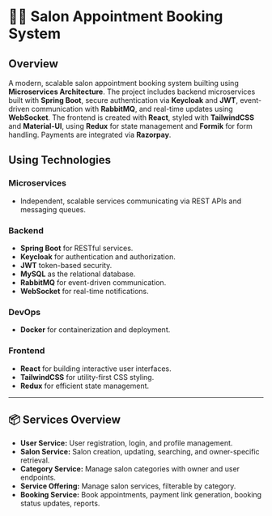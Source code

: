# 💇‍♀️ Salon Appointment Booking System 

## Overview  
A modern, scalable salon appointment booking system builting using **Microservices Architecture**. The project includes backend microservices built with **Spring Boot**, secure authentication via **Keycloak** and **JWT**, event-driven communication with **RabbitMQ**, and real-time updates using **WebSocket**. The frontend is created with **React**, styled with **TailwindCSS** and **Material-UI**, using **Redux** for state management and **Formik** for form handling. Payments are integrated via **Razorpay**.

## Using Technologies  

### Microservices  
- Independent, scalable services communicating via REST APIs and messaging queues.

### Backend  
- **Spring Boot** for RESTful services.  
- **Keycloak** for authentication and authorization.  
- **JWT** token-based security.  
- **MySQL** as the relational database.  
- **RabbitMQ** for event-driven communication.  
- **WebSocket** for real-time notifications.

### DevOps  
- **Docker** for containerization and deployment.

### Frontend  
- **React** for building interactive user interfaces.  
- **TailwindCSS** for utility-first CSS styling.  
- **Redux** for efficient state management.  

---

## 📦 Services Overview  

- **User Service:** User registration, login, and profile management.  
- **Salon Service:** Salon creation, updating, searching, and owner-specific retrieval.  
- **Category Service:** Manage salon categories with owner and user endpoints.  
- **Service Offering:** Manage salon services, filterable by category.  
- **Booking Service:** Book appointments, payment link generation, booking status updates, reports.  


